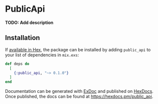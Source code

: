 # PublicApi

**TODO: Add description**

## Installation

If [available in Hex](https://hex.pm/docs/publish), the package can be installed
by adding `public_api` to your list of dependencies in `mix.exs`:

```elixir
def deps do
  [
    {:public_api, "~> 0.1.0"}
  ]
end
```

Documentation can be generated with [ExDoc](https://github.com/elixir-lang/ex_doc)
and published on [HexDocs](https://hexdocs.pm). Once published, the docs can
be found at <https://hexdocs.pm/public_api>.
